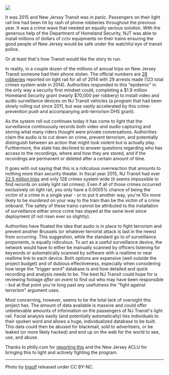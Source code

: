 ![](/train2.jpg)

It was 2015 and New Jersey Transit was in panic. Passengers on their light rail line had been hit by rash of phone robberies throughout the previous year. It was a crime wave that needed an equally serious solution. With the generous help of the Department of Homeland Security, NJT was able to install millions of dollars of cctv equipments on their trains ensuring the good people of New Jersey would be safe under the watchful eye of transit police.

Or at least that's how Transit would like the story to run.

In reality, in a couple dozen of the millions of annual trips on New Jersey Transit someone had their phone stolen. The official numbers are [28 robberies](http://www.nj.com/traffic/index.ssf/2015/04/nj_transit_installing_cameras_on_all_light_rail_trains_in_response_to_spate_of_robberies.html) reported on light rail for all of 2014 with 29 arrests made (123 total crimes system wide in 2014). Authorities responded to this "epidemic" in the only way a security first mindset could, completing a $1.9 million Homeland Security grant (nearly $70,000 per robbery) to install video and audio surveillance devices on NJ Transit vehicles (a program that had been slowly rolling out since 2011, but was vastly accelerated by this crime-prevention push and accompanying anti-terrorism DHS grant).

As the system roll out continues today it has come to light that the surveillance continuously records both video *and audio* capturing and storing what many riders thought were private conversations. Authorities claim the audio is to cut down on crime, prevent terrorism, and potentially distinguish between an action that might look violent but is actually play. Furthermore, the state has declined to answer questions regarding who has access to the recordings, where and how they are stored, and if the recordings are permanent or deleted after a certain amount of time.

It goes with out saying that this is a ridiculous overreaction that amounts to nothing more than security theater. In fiscal year 2015, NJ Transit had over [22.5 million trips](https://www.njtransit.com/pdf/FactsAtaGlance.pdf) and only 128 crimes system wide (it seems impossible to find records on solely light rail crimes). Even if all of those crimes occurred exclusively on light rail, you only have a 0.0005% chance of being the victim of a crime in a single year - or to put it another way, you're 10x more likely to be *murdered* on your way to the train than be the victim of a crime onboard. The safety of these trains cannot be attributed to the installation of surveillance either since crime has stayed at the same level since deployment (if not risen ever so slightly).

Authorities have floated the idea that audio is in place to fight terrorism and prevent another Brussels (or whatever terrorist attack is last in the news) from occurring. This suggestion, while the standard go to of surveillance proponents, is equally ridiculous. To act as a useful surveillance device, the network would have to either be manually scanned by officers listening for keywords or automatically scanned by software with a realtime or near realtime link to each device. Both options are expensive (well outside the project budget) and of dubious effectiveness, especially when considering how large the "trigger word" database is and how detailed and quick recording and analysis needs to be. The best NJ Transit could hope for is reviewing footage *after an event* to find out who may have been responsible - but at that point you're long past any usefulness the "fight against terrorism" argument uses.

Most concerning, however, seems to be the total lack of oversight this project has. The amount of data available is massive and could offer unbelievable amounts of information on the passengers of NJ Transit's light rail. Facial analysis easily (and potentially automatically) ties individuals to their spoken word and allows a huge, individualized database to be built. This data could then be abused for blackmail, sold to advertisers, or be leaked (or more likely hacked) and end up on the web for the world to see, use, and abuse.

Thanks to philly.com for [reporting this](http://www.philly.com/philly/business/transportation/20160413_ACLU_questions_NJ_Transit_s_use_of_video__audio_recordings.html) and the New Jersey ACLU for bringing this to light and actively fighting the program.

---

Photo by [Ingolf](https://www.flickr.com/photos/mrgniqq/) released under CC BY-NC.
